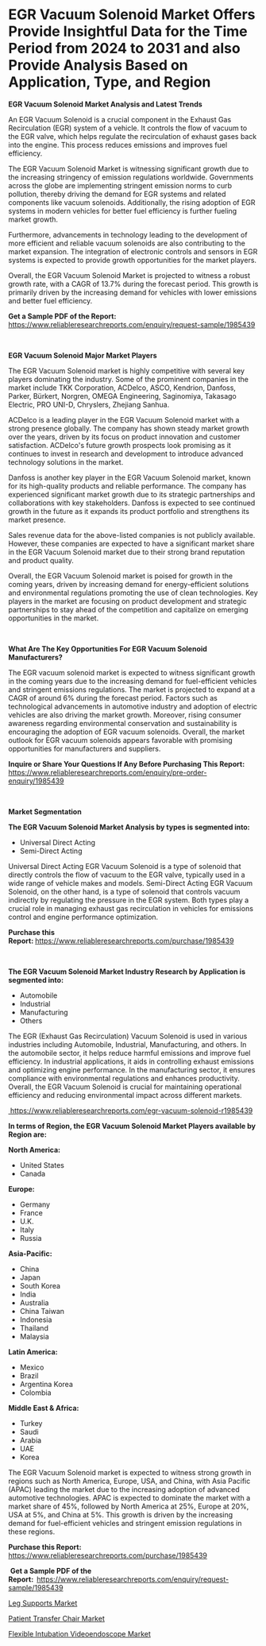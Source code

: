 <p><h1>EGR Vacuum Solenoid Market Offers Provide Insightful Data for the Time Period from 2024 to 2031 and also Provide Analysis Based on Application, Type, and Region</h1></p><p><strong>EGR Vacuum Solenoid Market Analysis and Latest Trends</strong></p>
<p><p>An EGR Vacuum Solenoid is a crucial component in the Exhaust Gas Recirculation (EGR) system of a vehicle. It controls the flow of vacuum to the EGR valve, which helps regulate the recirculation of exhaust gases back into the engine. This process reduces emissions and improves fuel efficiency.</p><p>The EGR Vacuum Solenoid Market is witnessing significant growth due to the increasing stringency of emission regulations worldwide. Governments across the globe are implementing stringent emission norms to curb pollution, thereby driving the demand for EGR systems and related components like vacuum solenoids. Additionally, the rising adoption of EGR systems in modern vehicles for better fuel efficiency is further fueling market growth.</p><p>Furthermore, advancements in technology leading to the development of more efficient and reliable vacuum solenoids are also contributing to the market expansion. The integration of electronic controls and sensors in EGR systems is expected to provide growth opportunities for the market players.</p><p>Overall, the EGR Vacuum Solenoid Market is projected to witness a robust growth rate, with a CAGR of 13.7% during the forecast period. This growth is primarily driven by the increasing demand for vehicles with lower emissions and better fuel efficiency.</p></p>
<p><strong>Get a Sample PDF of the Report:&nbsp;</strong> <a href="https://www.reliableresearchreports.com/enquiry/request-sample/1985439">https://www.reliableresearchreports.com/enquiry/request-sample/1985439</a></p>
<p>&nbsp;</p>
<p><strong>EGR Vacuum Solenoid Major Market Players</strong></p>
<p><p>The EGR Vacuum Solenoid market is highly competitive with several key players dominating the industry. Some of the prominent companies in the market include TKK Corporation, ACDelco, ASCO, Kendrion, Danfoss, Parker, Bürkert, Norgren, OMEGA Engineering, Saginomiya, Takasago Electric, PRO UNI-D, Chryslers, Zhejiang Sanhua.</p><p>ACDelco is a leading player in the EGR Vacuum Solenoid market with a strong presence globally. The company has shown steady market growth over the years, driven by its focus on product innovation and customer satisfaction. ACDelco's future growth prospects look promising as it continues to invest in research and development to introduce advanced technology solutions in the market.</p><p>Danfoss is another key player in the EGR Vacuum Solenoid market, known for its high-quality products and reliable performance. The company has experienced significant market growth due to its strategic partnerships and collaborations with key stakeholders. Danfoss is expected to see continued growth in the future as it expands its product portfolio and strengthens its market presence.</p><p>Sales revenue data for the above-listed companies is not publicly available. However, these companies are expected to have a significant market share in the EGR Vacuum Solenoid market due to their strong brand reputation and product quality.</p><p>Overall, the EGR Vacuum Solenoid market is poised for growth in the coming years, driven by increasing demand for energy-efficient solutions and environmental regulations promoting the use of clean technologies. Key players in the market are focusing on product development and strategic partnerships to stay ahead of the competition and capitalize on emerging opportunities in the market.</p></p>
<p>&nbsp;</p>
<p><strong>What Are The Key Opportunities For EGR Vacuum Solenoid Manufacturers?</strong></p>
<p><p>The EGR vacuum solenoid market is expected to witness significant growth in the coming years due to the increasing demand for fuel-efficient vehicles and stringent emissions regulations. The market is projected to expand at a CAGR of around 6% during the forecast period. Factors such as technological advancements in automotive industry and adoption of electric vehicles are also driving the market growth. Moreover, rising consumer awareness regarding environmental conservation and sustainability is encouraging the adoption of EGR vacuum solenoids. Overall, the market outlook for EGR vacuum solenoids appears favorable with promising opportunities for manufacturers and suppliers.</p></p>
<p><strong>Inquire or Share Your Questions If Any Before Purchasing This Report:</strong> <a href="https://www.reliableresearchreports.com/enquiry/pre-order-enquiry/1985439">https://www.reliableresearchreports.com/enquiry/pre-order-enquiry/1985439</a></p>
<p>&nbsp;</p>
<p><strong>Market Segmentation</strong></p>
<p><strong>The EGR Vacuum Solenoid Market Analysis by types is segmented into:</strong></p>
<p><ul><li>Universal Direct Acting</li><li>Semi-Direct Acting</li></ul></p>
<p><p>Universal Direct Acting EGR Vacuum Solenoid is a type of solenoid that directly controls the flow of vacuum to the EGR valve, typically used in a wide range of vehicle makes and models. Semi-Direct Acting EGR Vacuum Solenoid, on the other hand, is a type of solenoid that controls vacuum indirectly by regulating the pressure in the EGR system. Both types play a crucial role in managing exhaust gas recirculation in vehicles for emissions control and engine performance optimization.</p></p>
<p><strong>Purchase this Report:&nbsp;</strong><a href="https://www.reliableresearchreports.com/purchase/1985439">https://www.reliableresearchreports.com/purchase/1985439</a></p>
<p>&nbsp;</p>
<p><strong>The EGR Vacuum Solenoid Market Industry Research by Application is segmented into:</strong></p>
<p><ul><li>Automobile</li><li>Industrial</li><li>Manufacturing</li><li>Others</li></ul></p>
<p><p>The EGR (Exhaust Gas Recirculation) Vacuum Solenoid is used in various industries including Automobile, Industrial, Manufacturing, and others. In the automobile sector, it helps reduce harmful emissions and improve fuel efficiency. In industrial applications, it aids in controlling exhaust emissions and optimizing engine performance. In the manufacturing sector, it ensures compliance with environmental regulations and enhances productivity. Overall, the EGR Vacuum Solenoid is crucial for maintaining operational efficiency and reducing environmental impact across different markets.</p></p>
<p><a href="https://www.reliableresearchreports.com/egr-vacuum-solenoid-r1985439">&nbsp;https://www.reliableresearchreports.com/egr-vacuum-solenoid-r1985439</a></p>
<p><strong>In terms of Region, the EGR Vacuum Solenoid Market Players available by Region are:</strong></p>
<p>
    <p> <strong> North America: </strong>
        <ul>
            <li>United States</li>
            <li>Canada</li>
        </ul>
        </p> 
    <p> <strong> Europe: </strong>
        <ul>
            <li>Germany</li>
            <li>France</li>
            <li>U.K.</li>
            <li>Italy</li>
            <li>Russia</li>
        </ul>
        </p> 
    <p> <strong> Asia-Pacific: </strong>
        <ul>
            <li>China</li>
            <li>Japan</li>
            <li>South Korea</li>
            <li>India</li>
            <li>Australia</li>
            <li>China Taiwan</li>
            <li>Indonesia</li>
            <li>Thailand</li>
            <li>Malaysia</li>
        </ul>
        </p> 
    <p> <strong> Latin America: </strong>
        <ul>
            <li>Mexico</li>
            <li>Brazil</li>
            <li>Argentina Korea</li>
            <li>Colombia</li>
        </ul>
        </p> 
    <p> <strong> Middle East & Africa: </strong>
        <ul>
            <li>Turkey</li>
            <li>Saudi</li>
            <li>Arabia</li>
            <li>UAE</li>
            <li>Korea</li>
        </ul>
    </p>
    </p>
<p><p>The EGR Vacuum Solenoid market is expected to witness strong growth in regions such as North America, Europe, USA, and China, with Asia Pacific (APAC) leading the market due to the increasing adoption of advanced automotive technologies. APAC is expected to dominate the market with a market share of 45%, followed by North America at 25%, Europe at 20%, USA at 5%, and China at 5%. This growth is driven by the increasing demand for fuel-efficient vehicles and stringent emission regulations in these regions.</p></p>
<p><strong>Purchase this Report: </strong><a href="https://www.reliableresearchreports.com/purchase/1985439">https://www.reliableresearchreports.com/purchase/1985439</a></p>
<p>&nbsp;<strong>Get a Sample PDF of the Report:&nbsp;&nbsp;</strong><a href="https://www.reliableresearchreports.com/enquiry/request-sample/1985439">https://www.reliableresearchreports.com/enquiry/request-sample/1985439</a></p>
<p><strong></strong></p>
<p><p><a href="https://copper-carbon-84f.notion.site/Leg-Supports-Market-Report-Reveals-the-Latest-Trends-And-Growth-Opportunities-of-this-Market-7542bd96babf4a85957593e7d44fe660">Leg Supports Market</a></p><p><a href="https://cedar-agate-3da.notion.site/Patient-Transfer-Chair-Market-Trends-Forecast-and-Competitive-Analysis-to-2031-4bf093e24ce442509ddd618216ea9230">Patient Transfer Chair Market</a></p><p><a href="https://circular-yam-9b9.notion.site/Flexible-Intubation-Videoendoscope-Market-Comprehensive-Assessment-by-Type-Application-and-Geogra-46d2c1ebe07c417cb1e0a73a6227763f">Flexible Intubation Videoendoscope Market</a></p></p>